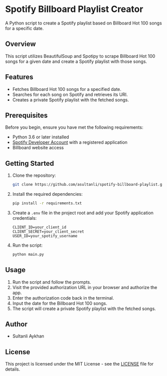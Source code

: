 # Spotify Billboard Playlist Creator

A Python script to create a Spotify playlist based on Billboard Hot 100 songs for a specific date.

## Overview

This script utilizes BeautifulSoup and Spotipy to scrape Billboard Hot 100 songs for a given date and create a Spotify playlist with those songs.

## Features

- Fetches Billboard Hot 100 songs for a specified date.
- Searches for each song on Spotify and retrieves its URI.
- Creates a private Spotify playlist with the fetched songs.

## Prerequisites

Before you begin, ensure you have met the following requirements:

- Python 3.6 or later installed
- [Spotify Developer Account](https://developer.spotify.com/dashboard/) with a registered application
- Billboard website access

## Getting Started

1. Clone the repository:

   ```bash
   git clone https://github.com/asultanli/spotify-billboard-playlist.git
   ```

2. Install the required dependencies:

   ```bash
   pip install -r requirements.txt
   ```

3. Create a `.env` file in the project root and add your Spotify application credentials:

   ```env
   CLIENT_ID=your_client_id
   CLIENT_SECRET=your_client_secret
   USER_ID=your_spotify_username
   ```

4. Run the script:

   ```bash
   python main.py
   ```

## Usage

1. Run the script and follow the prompts.
2. Visit the provided authorization URL in your browser and authorize the app.
3. Enter the authorization code back in the terminal.
4. Input the date for the Billboard Hot 100 songs.
5. The script will create a private Spotify playlist with the fetched songs.

## Author

- Sultanli Aykhan

## License

This project is licensed under the MIT License - see the [LICENSE](LICENSE) file for details.

